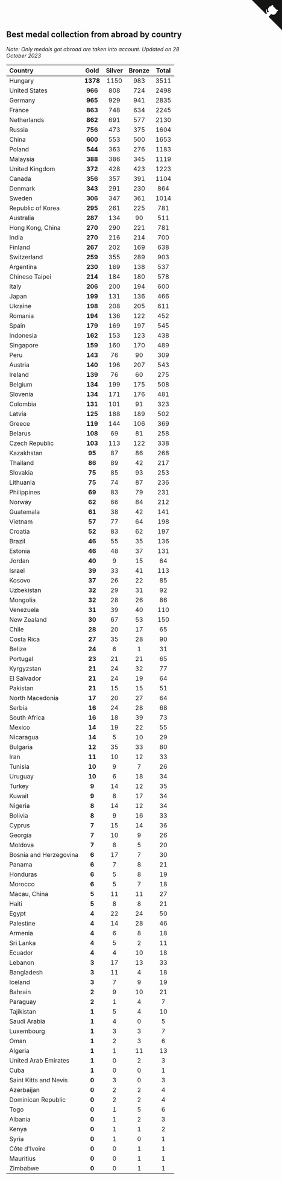 ## Best medal collection from abroad by country

*Note: Only medals got abroad are taken into account.*
*Updated on 28 October 2023*

| Country | Gold | Silver | Bronze | Total |
| :--- | :--: | :--: | :--: | :--: |
| Hungary | **1378** | 1150 | 983 | 3511 |
| United States | **966** | 808 | 724 | 2498 |
| Germany | **965** | 929 | 941 | 2835 |
| France | **863** | 748 | 634 | 2245 |
| Netherlands | **862** | 691 | 577 | 2130 |
| Russia | **756** | 473 | 375 | 1604 |
| China | **600** | 553 | 500 | 1653 |
| Poland | **544** | 363 | 276 | 1183 |
| Malaysia | **388** | 386 | 345 | 1119 |
| United Kingdom | **372** | 428 | 423 | 1223 |
| Canada | **356** | 357 | 391 | 1104 |
| Denmark | **343** | 291 | 230 | 864 |
| Sweden | **306** | 347 | 361 | 1014 |
| Republic of Korea | **295** | 261 | 225 | 781 |
| Australia | **287** | 134 | 90 | 511 |
| Hong Kong, China | **270** | 290 | 221 | 781 |
| India | **270** | 216 | 214 | 700 |
| Finland | **267** | 202 | 169 | 638 |
| Switzerland | **259** | 355 | 289 | 903 |
| Argentina | **230** | 169 | 138 | 537 |
| Chinese Taipei | **214** | 184 | 180 | 578 |
| Italy | **206** | 200 | 194 | 600 |
| Japan | **199** | 131 | 136 | 466 |
| Ukraine | **198** | 208 | 205 | 611 |
| Romania | **194** | 136 | 122 | 452 |
| Spain | **179** | 169 | 197 | 545 |
| Indonesia | **162** | 153 | 123 | 438 |
| Singapore | **159** | 160 | 170 | 489 |
| Peru | **143** | 76 | 90 | 309 |
| Austria | **140** | 196 | 207 | 543 |
| Ireland | **139** | 76 | 60 | 275 |
| Belgium | **134** | 199 | 175 | 508 |
| Slovenia | **134** | 171 | 176 | 481 |
| Colombia | **131** | 101 | 91 | 323 |
| Latvia | **125** | 188 | 189 | 502 |
| Greece | **119** | 144 | 106 | 369 |
| Belarus | **108** | 69 | 81 | 258 |
| Czech Republic | **103** | 113 | 122 | 338 |
| Kazakhstan | **95** | 87 | 86 | 268 |
| Thailand | **86** | 89 | 42 | 217 |
| Slovakia | **75** | 85 | 93 | 253 |
| Lithuania | **75** | 74 | 87 | 236 |
| Philippines | **69** | 83 | 79 | 231 |
| Norway | **62** | 66 | 84 | 212 |
| Guatemala | **61** | 38 | 42 | 141 |
| Vietnam | **57** | 77 | 64 | 198 |
| Croatia | **52** | 83 | 62 | 197 |
| Brazil | **46** | 55 | 35 | 136 |
| Estonia | **46** | 48 | 37 | 131 |
| Jordan | **40** | 9 | 15 | 64 |
| Israel | **39** | 33 | 41 | 113 |
| Kosovo | **37** | 26 | 22 | 85 |
| Uzbekistan | **32** | 29 | 31 | 92 |
| Mongolia | **32** | 28 | 26 | 86 |
| Venezuela | **31** | 39 | 40 | 110 |
| New Zealand | **30** | 67 | 53 | 150 |
| Chile | **28** | 20 | 17 | 65 |
| Costa Rica | **27** | 35 | 28 | 90 |
| Belize | **24** | 6 | 1 | 31 |
| Portugal | **23** | 21 | 21 | 65 |
| Kyrgyzstan | **21** | 24 | 32 | 77 |
| El Salvador | **21** | 24 | 19 | 64 |
| Pakistan | **21** | 15 | 15 | 51 |
| North Macedonia | **17** | 20 | 27 | 64 |
| Serbia | **16** | 24 | 28 | 68 |
| South Africa | **16** | 18 | 39 | 73 |
| Mexico | **14** | 19 | 22 | 55 |
| Nicaragua | **14** | 5 | 10 | 29 |
| Bulgaria | **12** | 35 | 33 | 80 |
| Iran | **11** | 10 | 12 | 33 |
| Tunisia | **10** | 9 | 7 | 26 |
| Uruguay | **10** | 6 | 18 | 34 |
| Turkey | **9** | 14 | 12 | 35 |
| Kuwait | **9** | 8 | 17 | 34 |
| Nigeria | **8** | 14 | 12 | 34 |
| Bolivia | **8** | 9 | 16 | 33 |
| Cyprus | **7** | 15 | 14 | 36 |
| Georgia | **7** | 10 | 9 | 26 |
| Moldova | **7** | 8 | 5 | 20 |
| Bosnia and Herzegovina | **6** | 17 | 7 | 30 |
| Panama | **6** | 7 | 8 | 21 |
| Honduras | **6** | 5 | 8 | 19 |
| Morocco | **6** | 5 | 7 | 18 |
| Macau, China | **5** | 11 | 11 | 27 |
| Haiti | **5** | 8 | 8 | 21 |
| Egypt | **4** | 22 | 24 | 50 |
| Palestine | **4** | 14 | 28 | 46 |
| Armenia | **4** | 6 | 8 | 18 |
| Sri Lanka | **4** | 5 | 2 | 11 |
| Ecuador | **4** | 4 | 10 | 18 |
| Lebanon | **3** | 17 | 13 | 33 |
| Bangladesh | **3** | 11 | 4 | 18 |
| Iceland | **3** | 7 | 9 | 19 |
| Bahrain | **2** | 9 | 10 | 21 |
| Paraguay | **2** | 1 | 4 | 7 |
| Tajikistan | **1** | 5 | 4 | 10 |
| Saudi Arabia | **1** | 4 | 0 | 5 |
| Luxembourg | **1** | 3 | 3 | 7 |
| Oman | **1** | 2 | 3 | 6 |
| Algeria | **1** | 1 | 11 | 13 |
| United Arab Emirates | **1** | 0 | 2 | 3 |
| Cuba | **1** | 0 | 0 | 1 |
| Saint Kitts and Nevis | **0** | 3 | 0 | 3 |
| Azerbaijan | **0** | 2 | 2 | 4 |
| Dominican Republic | **0** | 2 | 2 | 4 |
| Togo | **0** | 1 | 5 | 6 |
| Albania | **0** | 1 | 2 | 3 |
| Kenya | **0** | 1 | 1 | 2 |
| Syria | **0** | 1 | 0 | 1 |
| Côte d'Ivoire | **0** | 0 | 1 | 1 |
| Mauritius | **0** | 0 | 1 | 1 |
| Zimbabwe | **0** | 0 | 1 | 1 |


<a href="https://github.com/jonatanklosko/wca_statistics" class="github-corner" aria-label="View source on Github"><svg width="80" height="80" viewBox="0 0 250 250" style="fill:#151513; color:#fff; position: absolute; top: 0; border: 0; right: 0;" aria-hidden="true"><path d="M0,0 L115,115 L130,115 L142,142 L250,250 L250,0 Z"></path><path d="M128.3,109.0 C113.8,99.7 119.0,89.6 119.0,89.6 C122.0,82.7 120.5,78.6 120.5,78.6 C119.2,72.0 123.4,76.3 123.4,76.3 C127.3,80.9 125.5,87.3 125.5,87.3 C122.9,97.6 130.6,101.9 134.4,103.2" fill="currentColor" style="transform-origin: 130px 106px;" class="octo-arm"></path><path d="M115.0,115.0 C114.9,115.1 118.7,116.5 119.8,115.4 L133.7,101.6 C136.9,99.2 139.9,98.4 142.2,98.6 C133.8,88.0 127.5,74.4 143.8,58.0 C148.5,53.4 154.0,51.2 159.7,51.0 C160.3,49.4 163.2,43.6 171.4,40.1 C171.4,40.1 176.1,42.5 178.8,56.2 C183.1,58.6 187.2,61.8 190.9,65.4 C194.5,69.0 197.7,73.2 200.1,77.6 C213.8,80.2 216.3,84.9 216.3,84.9 C212.7,93.1 206.9,96.0 205.4,96.6 C205.1,102.4 203.0,107.8 198.3,112.5 C181.9,128.9 168.3,122.5 157.7,114.1 C157.9,116.9 156.7,120.9 152.7,124.9 L141.0,136.5 C139.8,137.7 141.6,141.9 141.8,141.8 Z" fill="currentColor" class="octo-body"></path></svg></a><style>.github-corner:hover .octo-arm{animation:octocat-wave 560ms ease-in-out}@keyframes octocat-wave{0%,100%{transform:rotate(0)}20%,60%{transform:rotate(-25deg)}40%,80%{transform:rotate(10deg)}}@media (max-width:500px){.github-corner:hover .octo-arm{animation:none}.github-corner .octo-arm{animation:octocat-wave 560ms ease-in-out}}</style>
